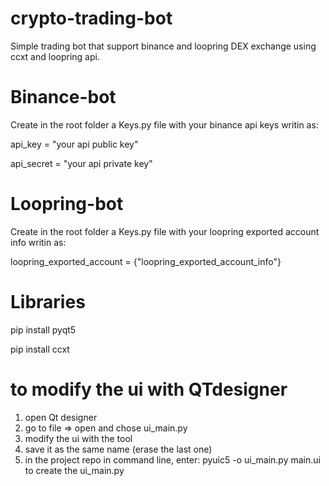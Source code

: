 # crypto-trading-bot

Simple trading bot that support binance and loopring DEX exchange using ccxt and loopring api.

# Binance-bot

Create in the root folder a Keys.py file with your binance api keys writin as:

api_key = "your api public key"

api_secret = "your api private key"

# Loopring-bot

Create in the root folder a Keys.py file with your loopring exported account info writin as:

loopring_exported_account = {"loopring_exported_account_info"}

# Libraries

pip install pyqt5

pip install ccxt

# to modify the ui with QTdesigner

1) open Qt designer
2) go to file => open and chose ui_main.py 
3) modify the ui with the tool
4) save it as the same name (erase the last one)
5) in the project repo in command line, enter: pyuic5 -o ui_main.py main.ui to create the ui_main.py
